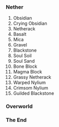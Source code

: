 ### Nether
  1. Obsidian
  1. Crying Obsidian
  1. Netherack
  1. Basalt
  1. Mica
  1. Gravel
  1. Blackstone
  1. Soul Soil
  1. Soul Sand
  1. Bone Block
  1. Magma Block
  1. Grassy Netherack
  1. Warped Nylium
  1. Crimsom Nylium
  1. Guilded Blackstone

### Overworld

### The End
